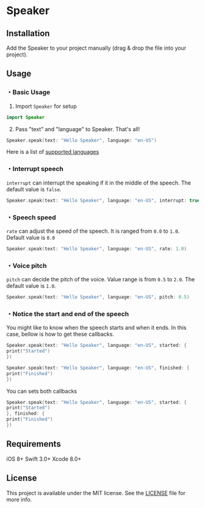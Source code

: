 # Speaker

## Installation

Add the Speaker to your project manually (drag & drop the file into your project).

## Usage

### ・Basic Usage

1. Import `Speaker` for setup

```Swift
import Speaker
```
2. Pass "text" and "language" to Speaker. That's all!

```Swift
Speaker.speak(text: "Hello Speaker", language: "en-US")
```

Here is a list of [supported languages](https://stackoverflow.com/questions/23827145/how-to-get-difference-language-code-for-ios-7-avspeechutterance-text-to-speech)

### ・Interrupt speech

`interrupt` can interrupt the speaking if it in the middle of the speech. The default value is `false`.

```Swift
Speaker.speak(text: "Hello Speaker", language: "en-US", interrupt: true)
```

### ・Speech speed

`rate` can adjust the speed of the speech. It is ranged from `0.0` to `1.0`. Default value is `0.0`

```Swift
Speaker.speak(text: "Hello Speaker", language: "en-US", rate: 1.0)
```
### ・Voice pitch

`pitch` can decide the pitch of the voice. Value range is from `0.5` to `2.0`. The default value is `1.0`.

```Swift
Speaker.speak(text: "Hello Speaker", language: "en-US", pitch: 0.5)
```

### ・Notice the start and end of the speech

You might like to know when the speech starts and when it ends. In this case, bellow is how to get these callbacks.

```Swift
Speaker.speak(text: "Hello Speaker", language: "en-US", started: {
print("Started")
})
```
```Swift
Speaker.speak(text: "Hello Speaker", language: "en-US", finished: {
print("Finished")
})
```
You can sets both callbacks

```Swift
Speaker.speak(text: "Hello Speaker", language: "en-US", started: {
print("Started")
}, finished: {
print("Finished")
})
```

## Requirements

iOS 8+
Swift 3.0+
Xcode 8.0+

## License

This project is available under the MIT license. See the [LICENSE](https://github.com/WataruMaeda/speaker/blob/master/LICENSE) file for more info.
